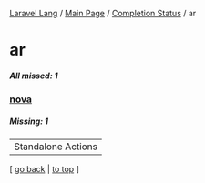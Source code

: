 [Laravel Lang](https://github.com/Laravel-Lang/lang) / [Main Page](../index.md) / [Completion Status](../status.md) / ar

# ar

##### All missed: 1


### [nova](https://github.com/Laravel-Lang/lang/blob/master/locales/ar/packages/nova.json)

##### Missing: 1

<table >
<tr><td align="left" >
Standalone Actions
</td>
</tr>

</table>


[ [go back](../status.md) | [to top](#) ]

